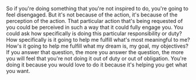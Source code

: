  So if you're doing something that you're not inspired to do, you're going to feel disengaged. But it's not because of the action, it's because of the perception of the action. That particular action that's being requested of you could be perceived in such a way that it could fully engage you. You could ask how specifically is doing this particular responsibility or duty? How specifically is it going to help me fulfill what's most meaningful to me? How's it going to help me fulfill what my dream is, my goal, my objectives? If you answer that question, the more you answer the question, the more you will feel that you're not doing it out of duty or out of obligation. You're doing it because you would love to do it because it's helping you get what you want.